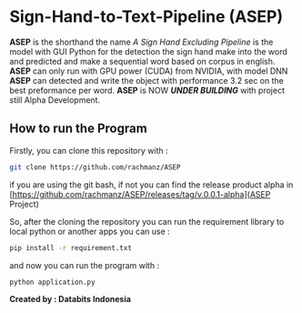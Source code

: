 # Sign-Hand-to-Text-Pipeline (ASEP)

**ASEP** is the shorthand the name _A Sign Hand Excluding Pipeline_ is the model with GUI Python for the detection the sign hand make into the word and predicted and make a sequential word based on corpus in english. **ASEP** can only run with GPU power (CUDA) from NVIDIA, with model DNN **ASEP** can detected and write the object with performance 3.2 sec on the best preformance per word. **ASEP** is NOW _**UNDER BUILDING**_ with project still Alpha Development.

## How to run the Program

Firstly, you can clone this repository with :

```bash
git clone https://github.com/rachmanz/ASEP
```

if you are using the git bash, if not you can find the release product alpha in [https://github.com/rachmanz/ASEP/releases/tag/v.0.0.1-alpha](ASEP Project)

So, after the cloning the repository you can run the requirement library to local python or another apps you can use :

```bash
pip install -r requirement.txt
```

and now you can run the program with :

```bash
python application.py
```

**Created by : Databits Indonesia**
